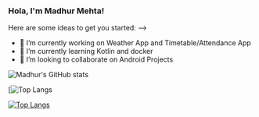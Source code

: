 ### Hola, I'm Madhur Mehta!

Here are some ideas to get you started:
-->
- 🔭 I’m currently working on Weather App and Timetable/Attendance App
- 🌱 I’m currently learning Kotlin and docker
- 👯 I’m looking to collaborate on Android Projects

![Madhur's GitHub stats](https://github-readme-stats.vercel.app/api?username=madhurmehta007&show_icons=true&theme=radical)

[![Top Langs](https://github-readme-stats.vercel.app/api/top-langs/?username=madhurmehta007&show_icons=true&theme=radical&layout=compact)

[![Top Langs](https://github-readme-stats.vercel.app/api/top-langs/?username=madhurmehta007&layout=compact)](https://github.com/anuraghazra/github-readme-stats)

<!--
**madhurmehta007/madhurmehta007** is a ✨ _special_ ✨ repository because its `README.md` (this file) appears on your GitHub profile.


